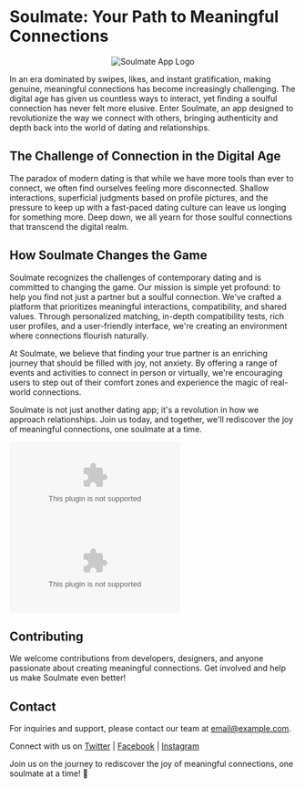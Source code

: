 # Soulmate: Your Path to Meaningful Connections

<p align="center">
  <img src="https://your-image-url.com" alt="Soulmate App Logo">
</p>

In an era dominated by swipes, likes, and instant gratification, making genuine, meaningful connections has become increasingly challenging. The digital age has given us countless ways to interact, yet finding a soulful connection has never felt more elusive. Enter Soulmate, an app designed to revolutionize the way we connect with others, bringing authenticity and depth back into the world of dating and relationships.

## The Challenge of Connection in the Digital Age

The paradox of modern dating is that while we have more tools than ever to connect, we often find ourselves feeling more disconnected. Shallow interactions, superficial judgments based on profile pictures, and the pressure to keep up with a fast-paced dating culture can leave us longing for something more. Deep down, we all yearn for those soulful connections that transcend the digital realm.

## How Soulmate Changes the Game

Soulmate recognizes the challenges of contemporary dating and is committed to changing the game. Our mission is simple yet profound: to help you find not just a partner but a soulful connection. We've crafted a platform that prioritizes meaningful interactions, compatibility, and shared values. Through personalized matching, in-depth compatibility tests, rich user profiles, and a user-friendly interface, we're creating an environment where connections flourish naturally.

At Soulmate, we believe that finding your true partner is an enriching journey that should be filled with joy, not anxiety. By offering a range of events and activities to connect in person or virtually, we're encouraging users to step out of their comfort zones and experience the magic of real-world connections.

Soulmate is not just another dating app; it's a revolution in how we approach relationships. Join us today, and together, we'll rediscover the joy of meaningful connections, one soulmate at a time.

[![Download Soulmate on the App Store](https://user-images.githubusercontent.com/your-image-url.com)](https://appstore-url.com)
[![Get Soulmate on Google Play](https://user-images.githubusercontent.com/your-image-url.com)](https://playstore-url.com)

## Contributing

We welcome contributions from developers, designers, and anyone passionate about creating meaningful connections. Get involved and help us make Soulmate even better!

## Contact

For inquiries and support, please contact our team at [email@example.com](mailto:email@example.com).

Connect with us on [Twitter](https://twitter.com/SoulmateApp) | [Facebook](https://facebook.com/SoulmateApp) | [Instagram](https://instagram.com/SoulmateApp)

Join us on the journey to rediscover the joy of meaningful connections, one soulmate at a time! 💑
